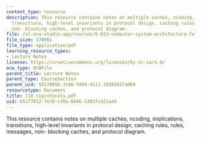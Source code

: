 ```yaml
---
content_type: resource
description: This resource contains notes on multiple caches, ncoding, implications,
  transitions, high-level invariants in protocol design, caching rules, rules, messages,
  non- blocking caches, and protocol diagram.
file: /ol-ocw-studio-app/courses/6-823-computer-system-architecture-fall-2005/651f70127e70cf0a66665303fcd21ad4_l18_ccprotocols.pdf
file_size: 170981
file_type: application/pdf
learning_resource_types:
- Lecture Notes
license: https://creativecommons.org/licenses/by-nc-sa/4.0/
ocw_type: OCWFile
parent_title: Lecture Notes
parent_type: CourseSection
parent_uid: 5017895b-3c66-fd04-4111-19382827a0b9
resourcetype: Document
title: l18_ccprotocols.pdf
uid: 651f7012-7e70-cf0a-6666-5303fcd21ad4
---
```

This resource contains notes on multiple caches, ncoding, implications, transitions, high-level invariants in protocol design, caching rules, rules, messages, non- blocking caches, and protocol diagram.